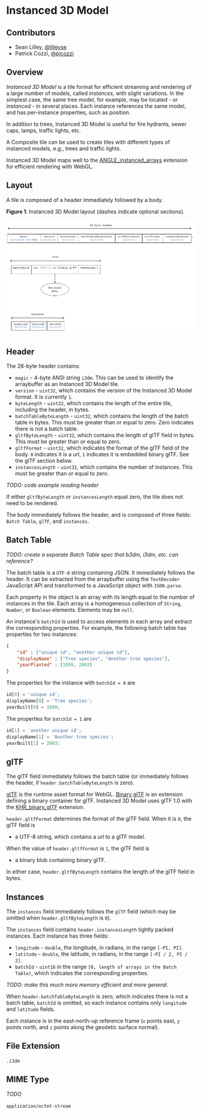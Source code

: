 # Instanced 3D Model

## Contributors

* Sean Lilley, [@lilleyse](https://twitter.com/lilleyse)
* Patrick Cozzi, [@pjcozzi](https://twitter.com/pjcozzi)

## Overview

_Instanced 3D Model_ is a tile format for efficient streaming and rendering of a large number of models, called _instances_, with slight variations.  In the simplest case, the same tree model, for example, may be located - or _instanced_ - in several places.  Each instance references the same model, and has per-instance properties, such as position.

In addition to trees, Instanced 3D Model is useful for fire hydrants, sewer caps, lamps, traffic lights, etc.

A Composite tile can be used to create tiles with different types of instanced models, e.g., trees and traffic lights.

Instanced 3D Model maps well to the [ANGLE_instanced_arrays](https://www.khronos.org/registry/webgl/extensions/ANGLE_instanced_arrays/) extension for efficient rendering with WebGL.

## Layout

A tile is composed of a header immediately followed by a body.

**Figure 1**: Instanced 3D Model layout (dashes indicate optional sections).

![](figures/layout.png)

## Header

The 28-byte header contains:

* `magic` - 4-byte ANSI string `i3dm`.  This can be used to identify the arraybuffer as an Instanced 3D Model tile.
* `version` - `uint32`, which contains the version of the Instanced 3D Model format. It is currently `1`.
* `byteLength` - `uint32`, which contains the length of the entire tile, including the header, in bytes.
* `batchTableByteLength` - `uint32`, which contains the length of the batch table in bytes.  This must be greater than or equal to zero.  Zero indicates there is not a batch table.
* `gltfByteLength` - `uint32`, which contains the length of glTF field in bytes.  This must be greater than or equal to zero.
* `gltfFormat` - `uint32`, which indicates the format of the glTF field of the body.  `0` indicates it is a url, `1` indicates it is embedded binary glTF.  See the glTF section below.
* `instancesLength` - `uint32`, which contains the number of instances.  This must be greater than or equal to zero.

_TODO: code example reading header_

If either `gltfByteLength` or `instancesLength` equal zero, the tile does not need to be rendered.

The body immediately follows the header, and is composed of three fields: `Batch Table`, `glTF`, and `instances`.

## Batch Table

_TODO: create a separate Batch Table spec that b3dm, i3dm, etc. can reference?_

The batch table is a `UTF-8` string containing JSON.  It immediately follows the header.  It can be extracted from the arraybuffer using the `TextDecoder` JavaScript API and transformed to a JavaScript object with `JSON.parse`.

Each property in the object is an array with its length equal to the number of instances in the tile.  Each array is a homogeneous collection of `String`, `Number`, or `Boolean` elements.  Elements may be `null`.

An instance's `batchId` is used to access elements in each array and extract the corresponding properties.  For example, the following batch table has properties for two instances:
```json
{
    "id" : ["unique id", "another unique id"],
    "displayName" : ["Tree species", "Another tree species"],
    "yearPlanted" : [1999, 2003]
}
```

The properties for the instance with `batchId = 0` are
```javascript
id[0] = 'unique id';
displayName[0] = 'Tree species';
yearBuilt[0] = 1999;
```

The properties for `batchId = 1` are
```javascript
id[1] = 'another unique id';
displayName[1] = 'Another tree species';
yearBuilt[1] = 2003;
```

## glTF

The glTF field immediately follows the batch table (or immediately follows the header, if `header.batchTableByteLength` is zero).

[glTF](https://www.khronos.org/gltf) is the runtime asset format for WebGL.  [Binary glTF](https://github.com/KhronosGroup/glTF/tree/master/extensions/Khronos/KHR_binary_glTF) is an extension defining a binary container for glTF.  Instanced 3D Model uses glTF 1.0 with the [KHR_binary_glTF](https://github.com/KhronosGroup/glTF/tree/master/extensions/Khronos/KHR_binary_glTF) extension.

`header.gltfFormat` determines the format of the glTF field.  When it is `0`, the glTF field is

* a UTF-8 string, which contains a url to a glTF model.

When the value of `header.gltfFormat` is `1`, the glTF field is

* a binary blob containing binary glTF.

In either case, `header.gltfByteLength` contains the length of the glTF field in bytes.

## Instances

The `instances` field immediately follows the `glTF` field (which may be omitted when `header.gltfByteLength` is `0`).

The `instances` field contains `header.instancesLength` tightly packed instances.  Each instance has three fields:

* `longitude` - `double`, the longitude, in radians, in the range `[-PI, PI]`.
* `latitude` - `double`, the latitude, in radians, in the range `[-PI / 2, PI / 2]`.
* `batchId` - `uint16` in the range `[0, length of arrays in the Batch Table)`, which indicates the corresponding properties.

_TODO: make this much more memory efficient and more general._

When `header.batchTableByteLength` is zero, which indicates there is not a batch table, `batchId` is omitted, so each instance contains only `longitude` and `latitude` fields.

Each instance is in the east-north-up reference frame (`x` points east, `y` points north, and `z` points along the geodetic surface normal).

## File Extension

`.i3dm`

## MIME Type

_TODO_

`application/octet-stream`
